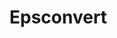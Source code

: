 # Epsconvert

<include repo_url="https://github.com/foliant-docs/foliantcontrib.epsconvert.git" path="README.md" sethead="2" nohead="true"></include>